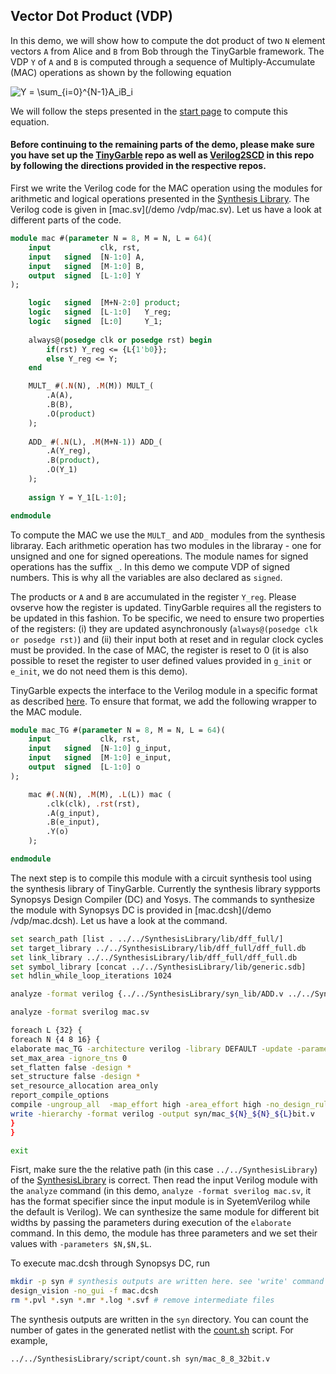 ## Vector Dot Product (VDP)

In this demo, we will show how to compute the dot product of two `N` element vectors `A` from Alice and `B` from Bob through the TinyGarble framework.
The VDP `Y` of `A` and `B` is computed through a sequence of Multiply-Accumulate (MAC) operations as shown by the following equation

![Y = \sum_{i=0}^{N-1}A_iB_i](https://render.githubusercontent.com/render/math?math=Y%20%3D%20%5Csum_%7Bi%3D0%7D%5E%7BN-1%7DA_iB_i)

We will follow the steps presented in the [start page](/README.md) to compute this equation. 

#### Before continuing to the remaining parts of the demo, please make sure you have set up the [TinyGarble](https://github.com/esonghori/TinyGarble) repo as well as [Verilog2SCD](/Verilog2SCD) in this repo by following the directions provided in the respective repos. 

First we write the Verilog code for the MAC operation using the modules for arithmetic and logical operations presented in the [Synthesis Library](/SynthesisLibrary/syn_lib). The Verilog code is given in [mac.sv](/demo
/vdp/mac.sv). Let us have a look at different parts of the code. 

```SystemVerilog
module mac #(parameter N = 8, M = N, L = 64)( 
	input			clk, rst,
	input	signed	[N-1:0] A,
	input	signed	[M-1:0] B,
	output	signed	[L-1:0]	Y   
);

	logic	signed	[M+N-2:0] product; 
	logic	signed	[L-1:0]	  Y_reg;
	logic	signed	[L:0]	  Y_1;
	
	always@(posedge clk or posedge rst) begin
		if(rst) Y_reg <= {L{1'b0}};
		else Y_reg <= Y;
	end

	MULT_ #(.N(N), .M(M)) MULT_(
		.A(A),
		.B(B),
		.O(product)
	);	
	
	ADD_ #(.N(L), .M(M+N-1)) ADD_(
		.A(Y_reg),
		.B(product),
		.O(Y_1)
	); 
	
	assign Y = Y_1[L-1:0];

endmodule
```

To compute the MAC we use the `MULT_` and `ADD_` modules from the synthesis libraray. 
Each arithmetic operation has two modules in the libraray - one for unsigned and one for signed opereations. 
The module names for signed operations has the suffix `_`. 
In this demo we compute VDP of signed numbers. This is why all the variables are also declared as `signed`.

The products or `A` and `B` are accumulated in the register `Y_reg`. 
Please ovserve how the register is updated. 
TinyGarble requires all the registers to be updated in this fashion. 
To be specific, we need to ensure two properties of the registers: (i) they are updated asynchronously (`always@(posedge clk or posedge rst)`) and (ii) their input both at reset and in regular clock cycles must be provided. 
In the case of MAC, the register is reset to 0 
(it is also possible to reset the register to user defined values provided in `g_init` or `e_init`, we do not need them is this demo).

TinyGarble expects the interface to the Verilog module in a specific format as described [here](/Verilog2SCD/README.md#circuit-format).
To ensure that format, we add the following wrapper to the MAC module. 

```SystemVerilog
module mac_TG #(parameter N = 8, M = N, L = 64)( 
	input			clk, rst,
	input	signed	[N-1:0] g_input,
	input	signed	[M-1:0] e_input,
	output	signed	[L-1:0]	o   
);

	mac #(.N(N), .M(M), .L(L)) mac (
		.clk(clk), .rst(rst),
		.A(g_input),
		.B(e_input),
		.Y(o) 	
	);

endmodule
```

The next step is to compile this module with a circuit synthesis tool using the synthesis library of TinyGarble.
Currently the synthesis library sypports Synopsys Design Compiler (DC) and Yosys. The commands to synthesize the module with Synopsys DC is provided in [mac.dcsh](/demo
/vdp/mac.dcsh). Let us have a look at the command. 

```bash
set search_path [list . ../../SynthesisLibrary/lib/dff_full/]
set target_library ../../SynthesisLibrary/lib/dff_full/dff_full.db
set link_library ../../SynthesisLibrary/lib/dff_full/dff_full.db
set symbol_library [concat ../../SynthesisLibrary/lib/generic.sdb]
set hdlin_while_loop_iterations 1024

analyze -format verilog {../../SynthesisLibrary/syn_lib/ADD.v ../../SynthesisLibrary/syn_lib/ADD_.v ../../SynthesisLibrary/syn_lib/COMP.v ../../SynthesisLibrary/syn_lib/COUNT.v ../../SynthesisLibrary/syn_lib/DIV.v ../../SynthesisLibrary/syn_lib/DIV_.v ../../SynthesisLibrary/syn_lib/FA.v ../../SynthesisLibrary/syn_lib/MULT.v ../../SynthesisLibrary/syn_lib/MULT_.v ../../SynthesisLibrary/syn_lib/MUX.v ../../SynthesisLibrary/syn_lib/SHIFT_LEFT.v ../../SynthesisLibrary/syn_lib/SHIFT_RIGHT.v ../../SynthesisLibrary/syn_lib/SUB.v ../../SynthesisLibrary/syn_lib/SUB_.v ../../SynthesisLibrary/syn_lib/TwosComplement.v ../../SynthesisLibrary/syn_lib/square_root.v }

analyze -format sverilog mac.sv

foreach L {32} {
foreach N {4 8 16} {
elaborate mac_TG -architecture verilog -library DEFAULT -update -parameters $N,$N,$L
set_max_area -ignore_tns 0 
set_flatten false -design *
set_structure false -design *
set_resource_allocation area_only
report_compile_options
compile -ungroup_all  -map_effort high -area_effort high -no_design_rule
write -hierarchy -format verilog -output syn/mac_${N}_${N}_${L}bit.v
}
}

exit
```

Fisrt, make sure the the relative path (in this case `../../SynthesisLibrary`) of the [SynthesisLibrary](/SynthesisLibrary) is correct.
Then read the input Verilog module with the `analyze` command (in this demo, `analyze -format sverilog mac.sv`, it has the format specifier since the input module is in SyetemVerilog while the default is Verilog).
We can synthesize the same module for different bit widths by passing the parameters during execution of the `elaborate` command. 
In this demo, the module has three parameters and we set their values with `-parameters $N,$N,$L`.

To execute mac.dcsh through Synopsys DC, run
```bash
mkdir -p syn # synthesis outputs are written here. see 'write' command at the end of the dcsh file
design_vision -no_gui -f mac.dcsh
rm *.pvl *.syn *.mr *.log *.svf # remove intermediate files
```

The synthesis outputs are written in the `syn` directory. 
You can count the number of gates in the generated netlist with the [count.sh](/SynthesisLibrary/script/count.sh) script.
For example,
```
../../SynthesisLibrary/script/count.sh syn/mac_8_8_32bit.v
```




